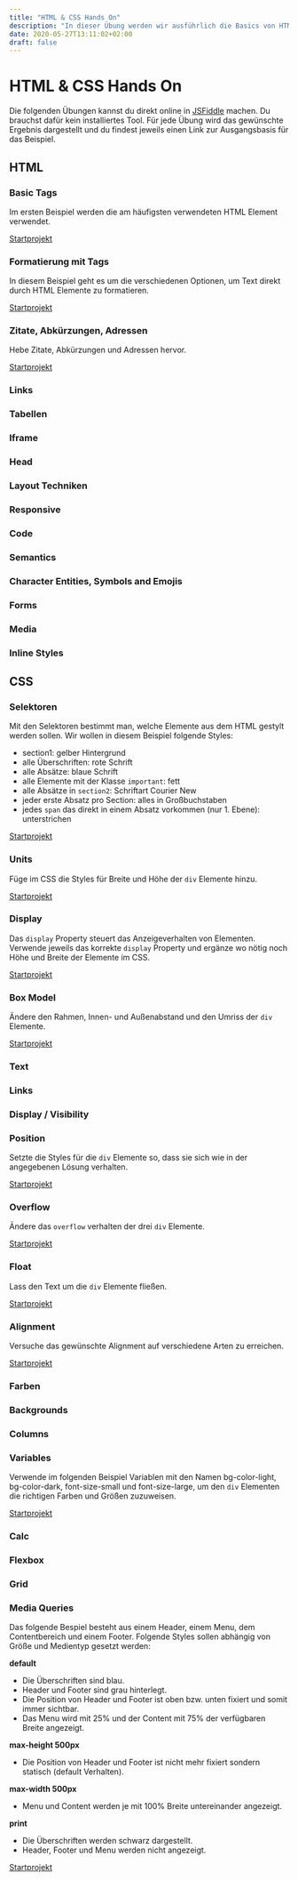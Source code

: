 ```yaml
---
title: "HTML & CSS Hands On"
description: "In dieser Übung werden wir ausführlich die Basics von HTML und CSS üben."
date: 2020-05-27T13:11:02+02:00
draft: false
---
```


# HTML & CSS Hands On

Die folgenden Übungen kannst du direkt online in [JSFiddle](https://jsfiddle.net/) machen. Du brauchst dafür kein installiertes Tool. Für jede Übung wird das gewünschte Ergebnis dargestellt und du findest jeweils einen Link zur Ausgangsbasis für das Beispiel.

## HTML

### Basic Tags

Im ersten Beispiel werden die am häufigsten verwendeten HTML Element verwendet.

[Startprojekt](https://jsfiddle.net/karin112358/qmgvrodt/#fork)

<script async src="//jsfiddle.net/karin112358/noLwuvk4/embed/result/dark/"></script>

### Formatierung mit Tags

In diesem Beispiel geht es um die verschiedenen Optionen, um Text direkt durch HTML Elemente zu formatieren.

[Startprojekt](https://jsfiddle.net/karin112358/5L7junw3/#fork)

<script async src="//jsfiddle.net/karin112358/ephz38gc/embed/result/dark/"></script>

### Zitate, Abkürzungen, Adressen

Hebe Zitate, Abkürzungen und Adressen hervor.

[Startprojekt](https://jsfiddle.net/karin112358/ue4jn8wx/#fork)

<script async src="//jsfiddle.net/karin112358/kh2m3djs/embed/result/dark/"></script>

### Links

### Tabellen

### Iframe

### Head

### Layout Techniken

### Responsive

### Code

### Semantics

### Character Entities, Symbols and Emojis

### Forms

### Media

### Inline Styles

## CSS

### Selektoren

Mit den Selektoren bestimmt man, welche Elemente aus dem HTML gestylt werden sollen. Wir wollen in diesem Beispiel folgende Styles:

- section1: gelber Hintergrund
- alle Überschriften: rote Schrift
- alle Absätze: blaue Schrift
- alle Elemente mit der Klasse `important`: fett
- alle Absätze in `section2`: Schriftart Courier New
- jeder erste Absatz pro Section: alles in Großbuchstaben
- jedes `span` das direkt in einem Absatz vorkommen (nur 1. Ebene): unterstrichen

[Startprojekt](https://jsfiddle.net/karin112358/cr6aqeagr8f7x3eh/#fork)

<script async src="//jsfiddle.net/karin112358/pf9r36tm/embed/result/dark/"></script>

### Units

Füge im CSS die Styles für Breite und Höhe der `div` Elemente hinzu.

[Startprojekt](https://jsfiddle.net/karin112358/k1f3vj9h/#fork)

<script async src="//jsfiddle.net/karin112358/c70xeLav/27/embed/result/dark/"></script>

### Display

Das `display` Property steuert das Anzeigeverhalten von Elementen. Verwende jeweils das korrekte `display` Property und ergänze wo nötig noch Höhe und Breite der Elemente im CSS.

[Startprojekt](https://jsfiddle.net/karin112358/cr6ax3eh/#fork)

<script async src="//jsfiddle.net/karin112358/rto63s01/77/embed/result/dark/"></script>

### Box Model

Ändere den Rahmen, Innen- und Außenabstand und den Umriss der `div` Elemente.

[Startprojekt](https://jsfiddle.net/karin112358/vp4Lyswo/#fork)

<script async src="//jsfiddle.net/karin112358/wfvt0y96/embed/result/dark/"></script>

### Text

### Links

### Display / Visibility

### Position

Setzte die Styles für die `div` Elemente so, dass sie sich wie in der angegebenen Lösung verhalten.

[Startprojekt](https://jsfiddle.net/karin112358/vgux50ck/#fork)

<script async src="//jsfiddle.net/karin112358/nbmgLo64/embed/result/dark/"></script>

<!-- zindex -->

### Overflow

Ändere das `overflow` verhalten der drei `div` Elemente.

[Startprojekt](https://jsfiddle.net/karin112358/dwyzogmh/#fork)

<script async src="//jsfiddle.net/karin112358/m9aosgrd/29/embed/result/dark/"></script>

### Float

Lass den Text um die `div` Elemente fließen.

[Startprojekt](https://jsfiddle.net/karin112358/24b3wayu/#fork)

<script async src="//jsfiddle.net/karin112358/seqzc182/embed/result/dark/"></script>

### Alignment

Versuche das gewünschte Alignment auf verschiedene Arten zu erreichen.

[Startprojekt](https://jsfiddle.net/karin112358/s8Lwahnm/#fork)

<script async src="//jsfiddle.net/karin112358/us6bk1xj/embed/result/dark/"></script>

### Farben

### Backgrounds

### Columns

### Variables

Verwende im folgenden Beispiel Variablen mit den Namen bg-color-light, bg-color-dark, font-size-small und font-size-large, um den `div` Elementen die richtigen Farben und Größen zuzuweisen.

[Startprojekt](https://jsfiddle.net/karin112358/f04j835o/#fork)

<script async src="//jsfiddle.net/karin112358/jf4ecnsy/embed/result/dark/"></script>

### Calc

### Flexbox

### Grid

### Media Queries

Das folgende Bespiel besteht aus einem Header, einem Menu, dem Contentbereich und einem Footer. Folgende Styles sollen abhängig von Größe und Medientyp gesetzt werden:

**default**

- Die Überschriften sind blau.
- Header und Footer sind grau hinterlegt.
- Die Position von Header und Footer ist oben bzw. unten fixiert und somit immer sichtbar.
- Das Menu wird mit 25% und der Content mit 75% der verfügbaren Breite angezeigt.

**max-height 500px**

- Die Position von Header und Footer ist nicht mehr fixiert sondern statisch (default Verhalten).

**max-width 500px**

- Menu und Content werden je mit 100% Breite untereinander angezeigt.

**print**

- Die Überschriften werden schwarz dargestellt.
- Header, Footer und Menu werden nicht angezeigt.

[Startprojekt](https://jsfiddle.net/karin112358/cq57zo0s/#fork)

<script async src="//jsfiddle.net/karin112358/g3d4bjs2/96/embed/result/dark/"></script>